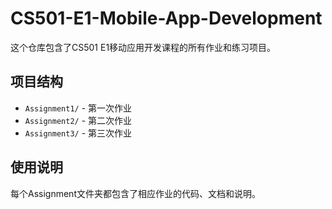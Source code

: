 # CS501-E1-Mobile-App-Development

这个仓库包含了CS501 E1移动应用开发课程的所有作业和练习项目。

## 项目结构

- `Assignment1/` - 第一次作业
- `Assignment2/` - 第二次作业  
- `Assignment3/` - 第三次作业

## 使用说明

每个Assignment文件夹都包含了相应作业的代码、文档和说明。

